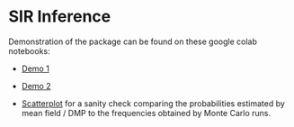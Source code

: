 # SIR Inference

Demonstration of the package can be found on these google colab notebooks:

- [Demo 1](https://colab.research.google.com/drive/15qClUFJl_mWTVL6e2VG9mgsAgRQ9Armb)

- [Demo 2](https://colab.research.google.com/drive/1DJP-8rYwjJU9p63HUYpiDYlod3riJvJs)

- [Scatterplot](https://colab.research.google.com/drive/1QcK2ilzqRiE7bnHqrfxjHhXbwEs_12WU) for a sanity check comparing the probabilities estimated by mean field / DMP to
the frequencies obtained by Monte Carlo runs.

